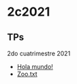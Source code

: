 # 2c2021

## TPs

2do cuatrimestre 2021

* [Hola mundo!](https://fsulzberger.github.io/infovis/index.html)
* [Zoo.txt](https://fsulzberger.github.io/infovis/zoo.txt)
